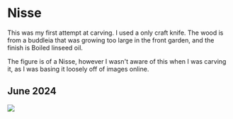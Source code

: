 # Nisse #
This was my first attempt at carving. I used a only craft knife. The wood is from a buddleia that was growing too large in the front garden, and the finish is Boiled linseed oil.

The figure is of a Nisse, however I wasn't aware of this when I was carving it, as I was basing it loosely off of images online.
## June 2024 ##

<img src="IMG_0582.JPG">